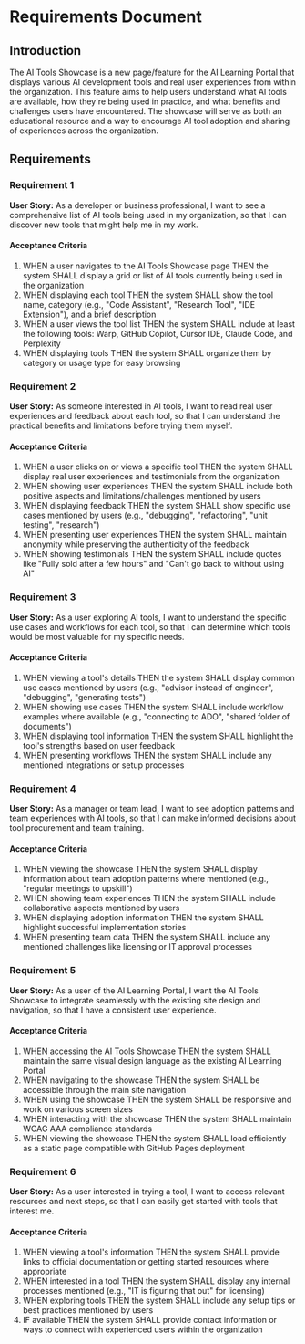 # Requirements Document

## Introduction

The AI Tools Showcase is a new page/feature for the AI Learning Portal that displays various AI development tools and real user experiences from within the organization. This feature aims to help users understand what AI tools are available, how they're being used in practice, and what benefits and challenges users have encountered. The showcase will serve as both an educational resource and a way to encourage AI tool adoption and sharing of experiences across the organization.

## Requirements

### Requirement 1

**User Story:** As a developer or business professional, I want to see a comprehensive list of AI tools being used in my organization, so that I can discover new tools that might help me in my work.

#### Acceptance Criteria

1. WHEN a user navigates to the AI Tools Showcase page THEN the system SHALL display a grid or list of AI tools currently being used in the organization
2. WHEN displaying each tool THEN the system SHALL show the tool name, category (e.g., "Code Assistant", "Research Tool", "IDE Extension"), and a brief description
3. WHEN a user views the tool list THEN the system SHALL include at least the following tools: Warp, GitHub Copilot, Cursor IDE, Claude Code, and Perplexity
4. WHEN displaying tools THEN the system SHALL organize them by category or usage type for easy browsing

### Requirement 2

**User Story:** As someone interested in AI tools, I want to read real user experiences and feedback about each tool, so that I can understand the practical benefits and limitations before trying them myself.

#### Acceptance Criteria

1. WHEN a user clicks on or views a specific tool THEN the system SHALL display real user experiences and testimonials from the organization
2. WHEN showing user experiences THEN the system SHALL include both positive aspects and limitations/challenges mentioned by users
3. WHEN displaying feedback THEN the system SHALL show specific use cases mentioned by users (e.g., "debugging", "refactoring", "unit testing", "research")
4. WHEN presenting user experiences THEN the system SHALL maintain anonymity while preserving the authenticity of the feedback
5. WHEN showing testimonials THEN the system SHALL include quotes like "Fully sold after a few hours" and "Can't go back to without using AI"

### Requirement 3

**User Story:** As a user exploring AI tools, I want to understand the specific use cases and workflows for each tool, so that I can determine which tools would be most valuable for my specific needs.

#### Acceptance Criteria

1. WHEN viewing a tool's details THEN the system SHALL display common use cases mentioned by users (e.g., "advisor instead of engineer", "debugging", "generating tests")
2. WHEN showing use cases THEN the system SHALL include workflow examples where available (e.g., "connecting to ADO", "shared folder of documents")
3. WHEN displaying tool information THEN the system SHALL highlight the tool's strengths based on user feedback
4. WHEN presenting workflows THEN the system SHALL include any mentioned integrations or setup processes

### Requirement 4

**User Story:** As a manager or team lead, I want to see adoption patterns and team experiences with AI tools, so that I can make informed decisions about tool procurement and team training.

#### Acceptance Criteria

1. WHEN viewing the showcase THEN the system SHALL display information about team adoption patterns where mentioned (e.g., "regular meetings to upskill")
2. WHEN showing team experiences THEN the system SHALL include collaborative aspects mentioned by users
3. WHEN displaying adoption information THEN the system SHALL highlight successful implementation stories
4. WHEN presenting team data THEN the system SHALL include any mentioned challenges like licensing or IT approval processes

### Requirement 5

**User Story:** As a user of the AI Learning Portal, I want the AI Tools Showcase to integrate seamlessly with the existing site design and navigation, so that I have a consistent user experience.

#### Acceptance Criteria

1. WHEN accessing the AI Tools Showcase THEN the system SHALL maintain the same visual design language as the existing AI Learning Portal
2. WHEN navigating to the showcase THEN the system SHALL be accessible through the main site navigation
3. WHEN using the showcase THEN the system SHALL be responsive and work on various screen sizes
4. WHEN interacting with the showcase THEN the system SHALL maintain WCAG AAA compliance standards
5. WHEN viewing the showcase THEN the system SHALL load efficiently as a static page compatible with GitHub Pages deployment

### Requirement 6

**User Story:** As a user interested in trying a tool, I want to access relevant resources and next steps, so that I can easily get started with tools that interest me.

#### Acceptance Criteria

1. WHEN viewing a tool's information THEN the system SHALL provide links to official documentation or getting started resources where appropriate
2. WHEN interested in a tool THEN the system SHALL display any internal processes mentioned (e.g., "IT is figuring that out" for licensing)
3. WHEN exploring tools THEN the system SHALL include any setup tips or best practices mentioned by users
4. IF available THEN the system SHALL provide contact information or ways to connect with experienced users within the organization